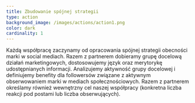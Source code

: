 ```yaml
---
title: Zbudowanie spójnej strategii 
type: action
background_image: /images/actions/action1.png
color: dark 
cardinality: 1
---
```

Każdą współpracę zaczynamy od opracowania spójnej strategii obecności marki w social mediach. Razem z partnerem dobieramy grupę docelową działań marketingowych, dostosowujemy język oraz merytorykę udostępnianych informacji. Analizujemy aktywność grupy docelowej i definiujemy benefity dla followersów związane z aktywnym obserwowaniem marki w mediach społecznościowych. Razem z partnerem określamy również wewnętrzny cel naszej współpracy (konkretna liczba reakcji pod postami lub liczba obserwujących).